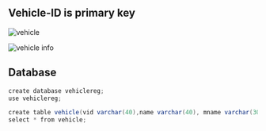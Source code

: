 ## Vehicle-ID is primary key

![vehicle](https://github.com/user-attachments/assets/1a0d6a82-1838-430e-8e68-0771823aa81b)

![vehicle info](https://github.com/user-attachments/assets/58ceeaf6-8379-45ea-861d-1141402a87ec)

## Database

```java
create database vehiclereg;
use vehiclereg;

create table vehicle(vid varchar(40),name varchar(40), mname varchar(30),  manuf varchar(40), color varchar(30) ,cost varchar(40),type varchar(40));
select * from vehicle;
```



